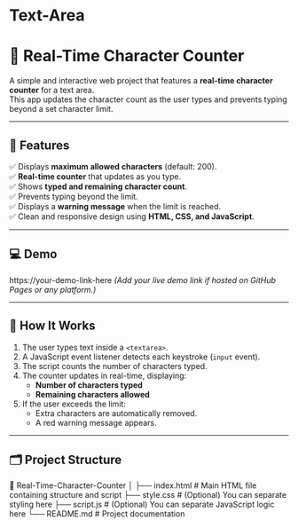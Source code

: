 # Text-Area
# 📝 Real-Time Character Counter

A simple and interactive web project that features a **real-time character counter** for a text area.  
This app updates the character count as the user types and prevents typing beyond a set character limit.

---

## 🚀 Features

✅ Displays **maximum allowed characters** (default: 200).  
✅ **Real-time counter** that updates as you type.  
✅ Shows **typed and remaining character count**.  
✅ Prevents typing beyond the limit.  
✅ Displays a **warning message** when the limit is reached.  
✅ Clean and responsive design using **HTML, CSS, and JavaScript**.

---

## 💻 Demo

https://your-demo-link-here *(Add your live demo link if hosted on GitHub Pages or any platform.)*

---

## 🧠 How It Works

1. The user types text inside a `<textarea>`.
2. A JavaScript event listener detects each keystroke (`input` event).
3. The script counts the number of characters typed.
4. The counter updates in real-time, displaying:
   - **Number of characters typed**
   - **Remaining characters allowed**
5. If the user exceeds the limit:
   - Extra characters are automatically removed.
   - A red warning message appears.

---

## 🗂️ Project Structure
📁 Real-Time-Character-Counter
│
├── index.html # Main HTML file containing structure and script
├── style.css # (Optional) You can separate styling here
├── script.js # (Optional) You can separate JavaScript logic here
└── README.md # Project documentation


